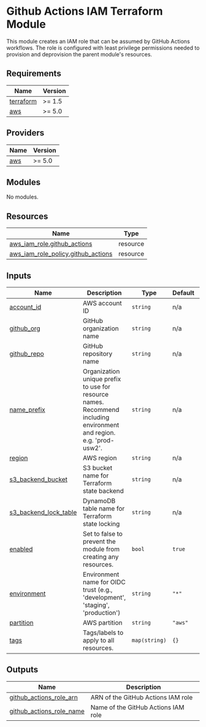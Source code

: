 # Github Actions IAM Terraform Module

This module creates an IAM role that can be assumed by GitHub Actions workflows. 
The role is configured with least privilege permissions needed to provision
and deprovision the parent module's resources.

<!-- BEGIN_TF_DOCS -->
## Requirements

| Name | Version |
|------|---------|
| <a name="requirement_terraform"></a> [terraform](#requirement\_terraform) | >= 1.5 |
| <a name="requirement_aws"></a> [aws](#requirement\_aws) | >= 5.0 |

## Providers

| Name | Version |
|------|---------|
| <a name="provider_aws"></a> [aws](#provider\_aws) | >= 5.0 |

## Modules

No modules.

## Resources

| Name | Type |
|------|------|
| [aws_iam_role.github_actions](https://registry.terraform.io/providers/hashicorp/aws/latest/docs/resources/iam_role) | resource |
| [aws_iam_role_policy.github_actions](https://registry.terraform.io/providers/hashicorp/aws/latest/docs/resources/iam_role_policy) | resource |

## Inputs

| Name | Description | Type | Default | Required |
|------|-------------|------|---------|:--------:|
| <a name="input_account_id"></a> [account\_id](#input\_account\_id) | AWS account ID | `string` | n/a | yes |
| <a name="input_github_org"></a> [github\_org](#input\_github\_org) | GitHub organization name | `string` | n/a | yes |
| <a name="input_github_repo"></a> [github\_repo](#input\_github\_repo) | GitHub repository name | `string` | n/a | yes |
| <a name="input_name_prefix"></a> [name\_prefix](#input\_name\_prefix) | Organization unique prefix to use for resource names. Recommend including environment and region. e.g. 'prod-usw2'. | `string` | n/a | yes |
| <a name="input_region"></a> [region](#input\_region) | AWS region | `string` | n/a | yes |
| <a name="input_s3_backend_bucket"></a> [s3\_backend\_bucket](#input\_s3\_backend\_bucket) | S3 bucket name for Terraform state backend | `string` | n/a | yes |
| <a name="input_s3_backend_lock_table"></a> [s3\_backend\_lock\_table](#input\_s3\_backend\_lock\_table) | DynamoDB table name for Terraform state locking | `string` | n/a | yes |
| <a name="input_enabled"></a> [enabled](#input\_enabled) | Set to false to prevent the module from creating any resources. | `bool` | `true` | no |
| <a name="input_environment"></a> [environment](#input\_environment) | Environment name for OIDC trust (e.g., 'development', 'staging', 'production') | `string` | `"*"` | no |
| <a name="input_partition"></a> [partition](#input\_partition) | AWS partition | `string` | `"aws"` | no |
| <a name="input_tags"></a> [tags](#input\_tags) | Tags/labels to apply to all resources. | `map(string)` | `{}` | no |

## Outputs

| Name | Description |
|------|-------------|
| <a name="output_github_actions_role_arn"></a> [github\_actions\_role\_arn](#output\_github\_actions\_role\_arn) | ARN of the GitHub Actions IAM role |
| <a name="output_github_actions_role_name"></a> [github\_actions\_role\_name](#output\_github\_actions\_role\_name) | Name of the GitHub Actions IAM role |
<!-- END_TF_DOCS -->    